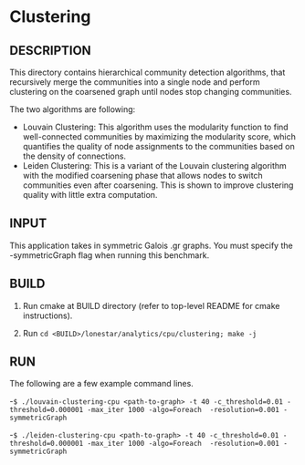 Clustering
================================================================================

DESCRIPTION 
--------------------------------------------------------------------------------

This directory contains hierarchical community detection algorithms, that
recursively merge the communities into a single node and perform clustering on the 
coarsened graph until nodes stop changing communities.

The two algorithms are following:

* Louvain Clustering: This algorithm uses the modularity function to find
  well-connected communities by maximizing the modularity score, which
  quantifies the quality of node assignments to the communities based on the
  density of connections.
* Leiden Clustering: This is a variant of the Louvain clustering algorithm with
  the modified coarsening phase that allows nodes to switch communities even
  after coarsening. This is shown to improve clustering quality with little
  extra computation.

INPUT
--------------------------------------------------------------------------------

This application takes in symmetric Galois .gr graphs.
You must specify the -symmetricGraph flag when running this benchmark.

BUILD
--------------------------------------------------------------------------------

1. Run cmake at BUILD directory (refer to top-level README for cmake instructions).

2. Run `cd <BUILD>/lonestar/analytics/cpu/clustering; make -j`

RUN
--------------------------------------------------------------------------------

The following are a few example command lines.

-`$ ./louvain-clustering-cpu <path-to-graph> -t 40 -c_threshold=0.01 -threshold=0.000001 -max_iter 1000 -algo=Foreach  -resolution=0.001 -symmetricGraph`

-`$ ./leiden-clustering-cpu <path-to-graph> -t 40 -c_threshold=0.01 -threshold=0.000001 -max_iter 1000 -algo=Foreach  -resolution=0.001 -symmetricGraph`
